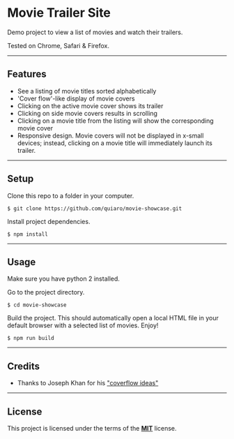 Movie Trailer Site
=====================

Demo project to view a list of movies and watch their trailers.

Tested on Chrome, Safari & Firefox.

---

## Features
- See a listing of movie titles sorted alphabetically
- 'Cover flow'-like display of movie covers
- Clicking on the active movie cover shows its trailer
- Clicking on side movie covers results in scrolling
- Clicking on a movie title from the listing will show the corresponding movie cover
- Responsive design. Movie covers will not be displayed in x-small devices; instead, clicking on a movie title will immediately launch its trailer.

---

## Setup
Clone this repo to a folder in your computer.
```
$ git clone https://github.com/quiaro/movie-showcase.git
```

Install project dependencies.
```
$ npm install
```

---

## Usage
Make sure you have python 2 installed.

Go to the project directory.
```
$ cd movie-showcase
```

Build the project. This should automatically open a local HTML file in your default browser with a selected list of movies. Enjoy!
```
$ npm run build
```

---

## Credits

- Thanks to Joseph Khan for his ["coverflow ideas"](https://jbkflex.wordpress.com/2012/02/13/coverflow-animation-using-css3-3d-transformations-part1/)

---

## License

This project is licensed under the terms of the [**MIT**](https://opensource.org/licenses/MIT) license.
